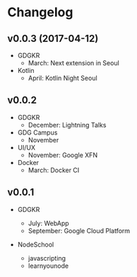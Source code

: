 # Changelog

## v0.0.3 (2017-04-12)
- GDGKR
  - March: Next extension in Seoul
- Kotlin
  - April: Kotlin Night Seoul

## v0.0.2
- GDGKR
  - December: Lightning Talks
- GDG Campus
  - November
- UI/UX
  - November: Google XFN
- Docker
  - March: Docker CI

## v0.0.1
- GDGKR
  - July: WebApp
  - September: Google Cloud Platform

- NodeSchool
  - javascripting
  - learnyounode